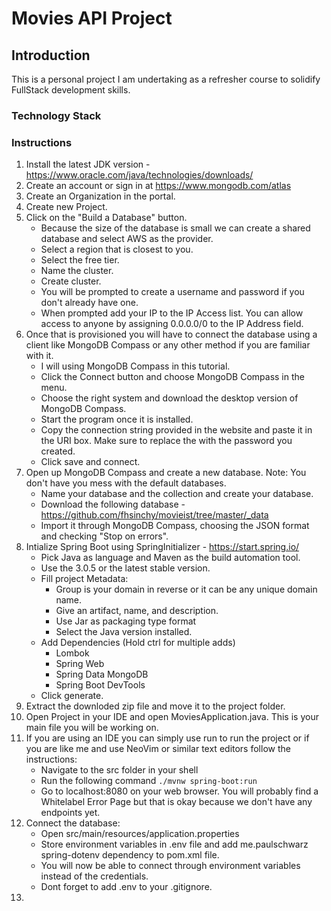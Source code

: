 # Movies API Project

## Introduction

This is a personal project I am undertaking as a refresher course to solidify FullStack development skills.

### Technology Stack

### Instructions

1. Install the latest JDK version - https://www.oracle.com/java/technologies/downloads/
2. Create an account or sign in at https://www.mongodb.com/atlas
3. Create an Organization in the portal.
4. Create new Project.
5. Click on the "Build a Database" button.
   - Because the size of the database is small we can create a shared database and select AWS as the provider.
   - Select a region that is closest to you.
   - Select the free tier.
   - Name the cluster.
   - Create cluster.
   - You will be prompted to create a username and password if you don't already have one.
   - When prompted add your IP to the IP Access list. You can allow access to anyone by assigning 0.0.0.0/0 to the IP Address field.
6. Once that is provisioned you will have to connect the database using a client like MongoDB Compass or any other method if you are familiar with it.
   - I will using MongoDB Compass in this tutorial.
   - Click the Connect button and choose MongoDB Compass in the menu.
   - Choose the right system and download the desktop version of MongoDB Compass.
   - Start the program once it is installed.
   - Copy the connection string provided in the website and paste it in the URI box. Make sure to replace the <password> with the password you created.
   - Click save and connect.
7. Open up MongoDB Compass and create a new database. Note: You don't have you mess with the default databases.
   - Name your database and the collection and create your database.
   - Download the following database - https://github.com/fhsinchy/movieist/tree/master/_data
   - Import it through MongoDB Compass, choosing the JSON format and checking "Stop on errors".
8. Intialize Spring Boot using SpringInitializer - https://start.spring.io/
   - Pick Java as language and Maven as the build automation tool.
   - Use the 3.0.5 or the latest stable version.
   - Fill project Metadata:
     - Group is your domain in reverse or it can be any unique domain name.
     - Give an artifact, name, and description.
     - Use Jar as packaging type format
     - Select the Java version installed.
   - Add Dependencies (Hold ctrl for multiple adds)
     - Lombok
     - Spring Web
     - Spring Data MongoDB
     - Spring Boot DevTools
   - Click generate.
9. Extract the downloded zip file and move it to the project folder.
10. Open Project in your IDE and open MoviesApplication.java. This is your main file you will be working on.
11. If you are using an IDE you can simply use run to run the project or if you are like me and use NeoVim or similar text editors follow the instructions:
    - Navigate to the src folder in your shell
    - Run the following command `./mvnw spring-boot:run`
    - Go to localhost:8080 on your web browser. You will probably find a Whitelabel Error Page but that is okay because we don't have any endpoints yet.
12. Connect the database:
    - Open src/main/resources/application.properties
    - Store environment variables in .env file and add me.paulschwarz spring-dotenv dependency to pom.xml file.
    - You will now be able to connect through environment variables instead of the credentials.
    - Dont forget to add .env to your .gitignore.
13.
